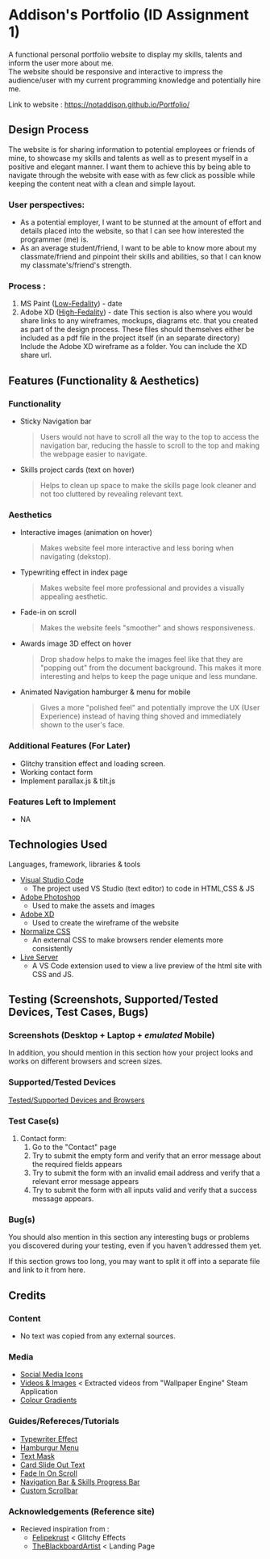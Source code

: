# Addison's Portfolio (ID Assignment 1)
A functional personal portfolio website to display my skills, talents and inform the user more about me. <br>
The website should be responsive and interactive to impress the audience/user with my current programming knowledge and potentially hire me.

Link to website : https://notaddison.github.io/Portfolio/
## Design Process
 The website is for sharing information to potential employees or friends of mine, to showcase my skills and talents as well as to present myself in a positive and elegant manner.
I want them to achieve this by being able to navigate through the website with ease with as few click as possible while keeping the content neat with a clean and simple layout.

### User perspectives:
- As a potential employer, I want to be stunned at the amount of effort and details placed into the website, so that I can see how interested the programmer (me) is.
- As an average student/friend, I want to be able to know more about my classmate/friend and pinpoint their skills and abilities, so that I can know my classmate's/friend's strength.

### Process : <br>
1. MS Paint ([Low-Fedality]()) - date
2. Adobe XD ([High-Fedality]()) - date
This section is also where you would share links to any wireframes, mockups, diagrams etc. that you created as part of the design process. 
These files should themselves either be included as a pdf file in the project itself (in an separate directory)
Include the Adobe XD wireframe as a folder. You can include the XD share url. 

## Features (Functionality & Aesthetics)

### Functionality
- Sticky Navigation bar
  > Users would not have to scroll all the way to the top to access the navigation bar, reducing the hassle to scroll to the top and making the webpage easier to navigate.
- Skills project cards (text on hover)
  > Helps to clean up space to make the skills page look cleaner and not too cluttered by revealing relevant text.

### Aesthetics
- Interactive images (animation on hover)
  > Makes website feel more interactive and less boring when navigating (dekstop).
- Typewriting effect in index page
  > Makes website feel more professional and provides a visually appealing aesthetic.
- Fade-in on scroll
  > Makes the website feels "smoother" and shows responsiveness.
- Awards image 3D effect on hover
  > Drop shadow helps to make the images feel like that they are "popping out" from the document background. This makes it more interesting and helps to keep the page unique and less mundane.
- Animated Navigation hamburger & menu for mobile
  > Gives a more "polished feel" and potentially improve the UX (User Experience) instead of having thing shoved and immediately shown to the user's face.
 
### Additional Features (For Later)
- Glitchy transition effect and loading screen.
- Working contact form
- Implement parallax.js & tilt.js

### Features Left to Implement
- NA

## Technologies Used
Languages, framework, libraries & tools

- [Visual Studio Code](https://code.visualstudio.com/)
    - The project used VS Studio (text editor) to code in HTML,CSS & JS
- [Adobe Photoshop](https://www.adobe.com/products/photoshop.html)
  - Used to make the assets and images
- [Adobe XD]()
  - Used to create the wireframe of the website
- [Normalize CSS](https://necolas.github.io/normalize.css/)
  - An external CSS to make browsers render elements more consistently
- [Live Server](https://marketplace.visualstudio.com/items?itemName=ritwickdey.LiveServer)
  - A VS Code extension used to view a live preview of the html site with CSS and JS.



## Testing (Screenshots, Supported/Tested Devices, Test Cases, Bugs)


### Screenshots (Desktop + Laptop + <i>emulated</i> Mobile)
In addition, you should mention in this section how your project looks and works on different browsers and screen sizes.

### Supported/Tested Devices
[Tested/Supported Devices and Browsers](Tested-Devices.md)

### Test Case(s)
1. Contact form:
    1. Go to the "Contact" page
    2. Try to submit the empty form and verify that an error message about the required fields appears
    3. Try to submit the form with an invalid email address and verify that a relevant error message appears
    4. Try to submit the form with all inputs valid and verify that a success message appears.

### Bug(s)
You should also mention in this section any interesting bugs or problems you discovered during your testing, even if you haven't addressed them yet.

If this section grows too long, you may want to split it off into a separate file and link to it from here.

## Credits

### Content
- No text was copied from any external sources.

### Media
- [Social Media Icons](https://icons8.com/)
- [Videos & Images]() < Extracted videos from "Wallpaper Engine" Steam Application
- [Colour Gradients](https://www.eggradients.com/)

### Guides/Refereces/Tutorials
- [Typewriter Effect](https://www.youtube.com/watch?v=mULM6KcF_mo)
- [Hamburgur Menu](https://www.youtube.com/watch?v=EW65Ll_9ioE)
- [Text Mask](https://www.youtube.com/watch?v=8eAWHc34MT0)
- [Card Slide Out Text](https://www.youtube.com/watch?v=5DEq5cWNYt8)
- [Fade In On Scroll](https://www.youtube.com/watch?v=5DEq5cWNYt8)
- [Navigation Bar & Skills Progress Bar](https://www.youtube.com/watch?v=tcskp-ncN0I)
- [Custom Scrollbar](https://www.w3schools.com/howto/howto_css_custom_scrollbar.asp)

### Acknowledgements (Reference site)

- Recieved inspiration from : 
  - [Felipekrust](https://www.felipekrust.com.br/) < Glitchy Effects
  - [TheBlackboardArtist](https://www.theblackboardartist.com/) < Landing Page
